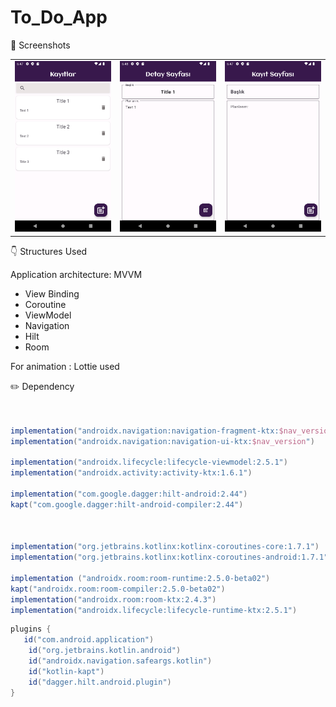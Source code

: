 # To_Do_App


📸 Screenshots
<table>
  <tr>
    <td align="center">
      <img src="https://github.com/baris-gungorr/To_Do_App/blob/main/app/src/main/pic/Screenshot_1696517272.png" alt="TO_DO_APP" width="250">
    </td>
    <td align="center">
      <img src="https://github.com/baris-gungorr/To_Do_App/blob/main/app/src/main/pic/Screenshot_1696517291.png" alt="NOTLARIM" width="250">
    </td>
    <td align="center">
      <img src="https://github.com/baris-gungorr/To_Do_App/blob/main/app/src/main/pic/Screenshot_1696517285.png" alt="NOTLARIM" width="250">
    </td>

  </tr>
  
</table>

👇 Structures Used

Application architecture: MVVM

- View Binding 
- Coroutine
- ViewModel
- Navigation
- Hilt
- Room

For animation : Lottie used

 ✏️ Dependency
 ```gradle


 implementation("androidx.navigation:navigation-fragment-ktx:$nav_version")
 implementation("androidx.navigation:navigation-ui-ktx:$nav_version")

 implementation("androidx.lifecycle:lifecycle-viewmodel:2.5.1")
 implementation("androidx.activity:activity-ktx:1.6.1")

 implementation("com.google.dagger:hilt-android:2.44")
 kapt("com.google.dagger:hilt-android-compiler:2.44")



 implementation("org.jetbrains.kotlinx:kotlinx-coroutines-core:1.7.1")
 implementation("org.jetbrains.kotlinx:kotlinx-coroutines-android:1.7.1")

 implementation ("androidx.room:room-runtime:2.5.0-beta02")
 kapt("androidx.room:room-compiler:2.5.0-beta02")
 implementation("androidx.room:room-ktx:2.4.3")
 implementation("androidx.lifecycle:lifecycle-runtime-ktx:2.5.1")
```

```groovy
plugins {
   id("com.android.application")
    id("org.jetbrains.kotlin.android")
    id("androidx.navigation.safeargs.kotlin")
    id("kotlin-kapt")
    id("dagger.hilt.android.plugin")
}
```

